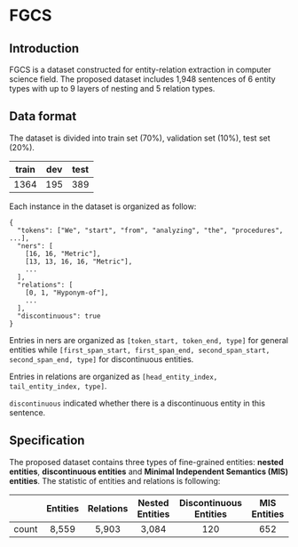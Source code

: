 # FGCS

## Introduction

FGCS is a dataset constructed for entity-relation extraction in computer science field. The proposed dataset includes 1,948 sentences of 6 entity types with up to 9 layers of nesting and 5 relation types. 

## Data format

The dataset is divided into train set (70%), validation set (10%), test set (20%).

| train | dev | test |
| :-: | :-: | :-: |
| 1364 | 195 | 389 |

Each instance in the dataset is organized as follow:

```
{
  "tokens": ["We", "start", "from", "analyzing", "the", "procedures", ...],
  "ners": [
    [16, 16, "Metric"], 
    [13, 13, 16, 16, "Metric"],
    ...
  ],
  "relations": [
    [0, 1, "Hyponym-of"],
    ...
  ],
  "discontinuous": true
}
```

Entries in ners are organized as ```[token_start, token_end, type]``` for general entities while ```[first_span_start, first_span_end, second_span_start, second_span_end, type]``` for discontinuous entities.

Entries in relations are organized as ```[head_entity_index, tail_entity_index, type]```.

```discontinuous``` indicated whether there is a discontinuous entity in this sentence.

## Specification

The proposed dataset contains three types of fine-grained entities: **nested entities**, **discontinuous entities** and **Minimal Independent Semantics (MIS) entities**. The statistic of entities and relations is following:

|  | Entities | Relations | Nested Entities | Discontinuous Entities | MIS Entities | 
| :-: | :-: | :-: | :-: | :-: | :-: | 
| count | 8,559 | 5,903 | 3,084 | 120 | 652 |
